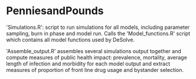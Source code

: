 # PenniesandPounds

'Simulations.R': script to run simulations for all models, including parameter sampling, burn in phase and model run. Calls the 'Model_functions.R' script which contains all model functions used by DeSolve.

'Assemble_output.R' assembles several simulations output together and compute measures of public health impact: prevalence, mortality, average length of infection and morbidity for each model output and extract measures of proportion of front line drug usage and bystander selection.

